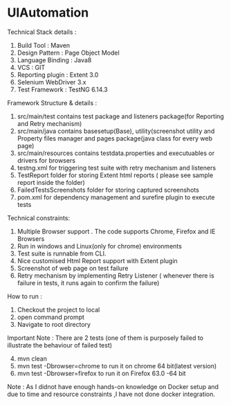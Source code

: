 # UIAutomation

Technical Stack details :

1. Build Tool : Maven
2. Design Pattern : Page Object Model
3. Language Binding : Java8
4. VCS : GIT
5. Reporting plugin : Extent 3.0
6. Selenium WebDriver 3.x
7. Test Framework : TestNG 6.14.3

Framework  Structure & details : 

1. src/main/test contains test package and listeners package(for Reporting and Retry mechanism)
2. src/main/java contains basesetup(Base), utility(screenshot utility and Property files manager and pages package(java class for every web page)
3. src/main/resources contains testdata.properties and executuables or drivers for browsers
4. testng.xml for triggering test suite with retry mechanism and listeners
5. TestReport folder for storing Extent html reports ( please see sample report inside the folder)
6. FailedTestsScreenshots folder for storing captured screenshots
7. pom.xml for dependency management and surefire plugin to execute tests

Technical constraints:

1. Multiple Browser support . The code supports Chrome, Firefox and IE Browsers
2. Run in windows and Linux(only for chrome) environments
3. Test suite is runnable from CLI.
4. Nice customised Html Report support with Extent plugin
5. Screenshot of web page on test failure
6. Retry mechanism by implementing Retry Listener ( whenever there is failure in tests, it runs again to confirm the failure)

How to run : 

1. Checkout the project to local 
2. open command prompt
3. Navigate to root directory

Important Note : There are 2 tests (one of them is purposely failed to illustrate the behaviour of failed test)

4. mvn clean
5. mvn test -Dbrowser=chrome to run it on chrome 64 bit(latest version)
6. mvn test -Dbrowser=firefox to run it on Firefox 63.0 -64 bit 

Note : As I didnot have enough hands-on knowledge on Docker setup and due to time and resource constraints ,I have not done docker integration.
